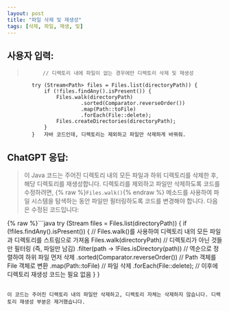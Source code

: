 ```yaml
---
layout: post
title: "파일 삭제 및 재생성"
tags: [삭제, 파일, 재생, 및]
---
```


## 사용자 입력:
> 			// 디렉토리 내에 파일이 없는 경우에만 디렉토리 삭제 및 재생성
			try (Stream<Path> files = Files.list(directoryPath)) {
				if (!files.findAny().isPresent()) {
					Files.walk(directoryPath)
							.sorted(Comparator.reverseOrder())
							.map(Path::toFile)
							.forEach(File::delete);
					Files.createDirectories(directoryPath);
				}
			}   자바 코드인데, 디렉토리는 제외하고 파일만 삭제하게 바꿔줘.

## ChatGPT 응답:
> 이 Java 코드는 주어진 디렉토리 내의 모든 파일과 하위 디렉토리를 삭제한 후, 해당 디렉토리를 재생성합니다. 디렉토리를 제외하고 파일만 삭제하도록 코드를 수정하려면, {% raw %}`Files.walk()`{% endraw %} 메소드를 사용하여 파일 시스템을 탐색하는 동안 파일만 필터링하도록 코드를 변경해야 합니다. 다음은 수정된 코드입니다:

{% raw %}```java
try (Stream<Path> files = Files.list(directoryPath)) {
    if (!files.findAny().isPresent()) {
        // Files.walk()를 사용하여 디렉토리 내의 모든 파일과 디렉토리를 스트림으로 가져옴
        Files.walk(directoryPath)
                // 디렉토리가 아닌 것들만 필터링 (즉, 파일만 남김)
                .filter(path -> !Files.isDirectory(path))
                // 역순으로 정렬하여 하위 파일 먼저 삭제
                .sorted(Comparator.reverseOrder())
                // Path 객체를 File 객체로 변환
                .map(Path::toFile)
                // 파일 삭제
                .forEach(File::delete);
        // 이후에 디렉토리 재생성 코드는 필요 없음
    }
}
```{% endraw %}

이 코드는 주어진 디렉토리 내의 파일만 삭제하고, 디렉토리 자체는 삭제하지 않습니다. 디렉토리 재생성 부분은 제거했습니다.

